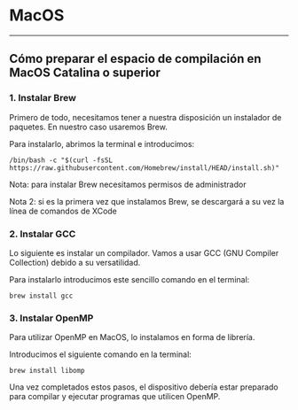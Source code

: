 # MacOS

---
Cómo preparar el espacio de compilación en MacOS Catalina o superior
---

### 1. Instalar Brew

Primero de todo, necesitamos tener a nuestra disposición un instalador de paquetes. En nuestro caso usaremos Brew.&#x20;

Para instalarlo, abrimos la terminal e introducimos:

```
/bin/bash -c "$(curl -fsSL https://raw.githubusercontent.com/Homebrew/install/HEAD/install.sh)"
```

Nota: para instalar Brew necesitamos permisos de administrador

Nota 2: si es la primera vez que instalamos Brew, se descargará a su vez la línea de comandos de XCode

### 2. Instalar GCC

Lo siguiente es instalar un compilador. Vamos a usar GCC (GNU Compiler Collection) debido a su versatilidad.

Para instalarlo introducimos este sencillo comando en el terminal:

```
brew install gcc
```

### 3. Instalar OpenMP

Para utilizar OpenMP en MacOS, lo instalamos en forma de librería.

Introducimos el siguiente comando en la terminal:

```
brew install libomp
```

Una vez completados estos pasos, el dispositivo debería estar preparado para compilar y ejecutar programas que utilicen OpenMP.
